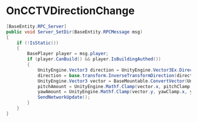 <Badge type="danger" text="Carbon Compatible"/><Badge type="warning" text="Oxide Compatible"/>
# OnCCTVDirectionChange
```csharp
[BaseEntity.RPC_Server]
public void Server_SetDir(BaseEntity.RPCMessage msg)
{
	if (!IsStatic())
	{
		BasePlayer player = msg.player;
		if (player.CanBuild() && player.IsBuildingAuthed())
		{
			UnityEngine.Vector3 direction = UnityEngine.Vector3Ex.Direction(player.eyes.position, yaw.transform.position);
			direction = base.transform.InverseTransformDirection(direction);
			UnityEngine.Vector3 vector = BaseMountable.ConvertVector(UnityEngine.Quaternion.LookRotation(direction).eulerAngles);
			pitchAmount = UnityEngine.Mathf.Clamp(vector.x, pitchClamp.x, pitchClamp.y);
			yawAmount = UnityEngine.Mathf.Clamp(vector.y, yawClamp.x, yawClamp.y);
			SendNetworkUpdate();
		}
	}
}

```
